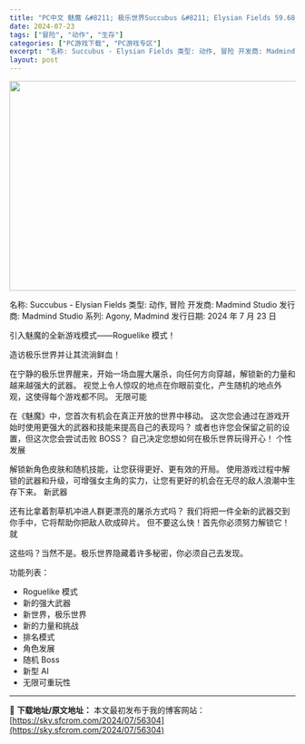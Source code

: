 ```yaml
---
title: "PC中文 魅魔 &#8211; 极乐世界Succubus &#8211; Elysian Fields 59.68G"
date: 2024-07-23
tags: ["冒险", "动作", "生存"]
categories: ["PC游戏下载", "PC游戏专区"]
excerpt: "名称: Succubus - Elysian Fields 类型: 动作, 冒险 开发商: Madmind Studio 发行商: Madmind Studio 系列: Agony, Madmind 发行日期: 2024 年 7 月 23 日 引入魅魔的全新游戏模式——Roguelike 模式！ 造&hellip;"
layout: post
---
```


<img class="aligncenter size-full wp-image-56305" src="https://sky.sfcrom.com/wp-content/uploads/2024/07/2024072306093265.webp" alt="" width="660" height="370" />

名称: Succubus - Elysian Fields
类型: 动作, 冒险
开发商: Madmind Studio
发行商: Madmind Studio
系列: Agony, Madmind
发行日期: 2024 年 7 月 23 日

引入魅魔的全新游戏模式——Roguelike 模式！

造访极乐世界并让其流淌鲜血！

在宁静的极乐世界醒来，开始一场血腥大屠杀，向任何方向穿越，解锁新的力量和越来越强大的武器。
视觉上令人惊叹的地点在你眼前变化，产生随机的地点外观，这使得每个游戏都不同。
无限可能

在《魅魔》中，您首次有机会在真正开放的世界中移动。
这次您会通过在游戏开始时使用更强大的武器和技能来提高自己的表现吗？
或者也许您会保留之前的设置，但这次您会尝试击败 BOSS？
自己决定您想如何在极乐世界玩得开心！
个性发展

解锁新角色皮肤和随机技能，让您获得更好、更有效的开局。
使用游戏过程中解锁的武器和升级，可增强女主角的实力，让您有更好的机会在无尽的敌人浪潮中生存下来。
新武器

还有比拿着割草机冲进人群更漂亮的屠杀方式吗？
我们将把一件全新的武器交到你手中，它将帮助你把敌人砍成碎片。
但不要这么快！首先你必须努力解锁它！就

这些吗？当然不是。极乐世界隐藏着许多秘密，你必须自己去发现。

功能列表：

- Roguelike 模式
- 新的强大武器
- 新世界，极乐世界
- 新的力量和挑战
- 排名模式
- 角色发展
- 随机 Boss
- 新型 AI
- 无限可重玩性

---
📖 **下载地址/原文地址：** 本文最初发布于我的博客网站：[https://sky.sfcrom.com/2024/07/56304](https://sky.sfcrom.com/2024/07/56304)
